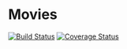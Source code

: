 # Movies

[![Build Status](https://travis-ci.org/kubked/movies.svg?branch=master)](https://travis-ci.org/kubked/movies) [![Coverage Status](https://coveralls.io/repos/github/kubked/movies/badge.svg)](https://coveralls.io/github/kubked/movies)
